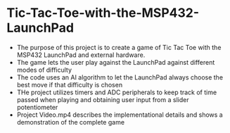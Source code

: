 # Tic-Tac-Toe-with-the-MSP432-LaunchPad

- The purpose of this project is to create a game of Tic Tac Toe with the MSP432 LaunchPad and external hardware. 
- The game lets the user play against the LaunchPad against different modes of difficulty
- The code uses an AI algorithm to let the LaunchPad always choose the best move if that difficulty is chosen
- THe project utilizes timers and ADC peripherals to keep track of time passed when playing and obtaining user input from a slider potentiometer
- Project Video.mp4 describes the implementational details and shows a demonstration of the complete game
